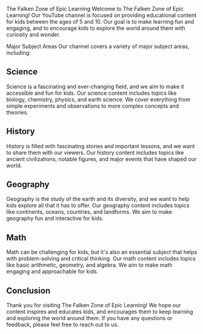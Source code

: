 The Falken Zone of Epic Learning
Welcome to The Falken Zone of Epic Learning! Our YouTube channel is focused on providing educational content for kids between the ages of 5 and 10. Our goal is to make learning fun and engaging, and to encourage kids to explore the world around them with curiosity and wonder.

Major Subject Areas
Our channel covers a variety of major subject areas, including:

## Science
Science is a fascinating and ever-changing field, and we aim to make it accessible and fun for kids. Our science content includes topics like biology, chemistry, physics, and earth science. We cover everything from simple experiments and observations to more complex concepts and theories.

## History
History is filled with fascinating stories and important lessons, and we want to share them with our viewers. Our history content includes topics like ancient civilizations, notable figures, and major events that have shaped our world.

## Geography
Geography is the study of the earth and its diversity, and we want to help kids explore all that it has to offer. Our geography content includes topics like continents, oceans, countries, and landforms. We aim to make geography fun and interactive for kids.

## Math
Math can be challenging for kids, but it's also an essential subject that helps with problem-solving and critical thinking. Our math content includes topics like basic arithmetic, geometry, and algebra. We aim to make math engaging and approachable for kids.

## Conclusion
Thank you for visiting The Falken Zone of Epic Learning! We hope our content inspires and educates kids, and encourages them to keep learning and exploring the world around them. If you have any questions or feedback, please feel free to reach out to us.